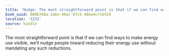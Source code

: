 ```yaml
---
title: 'Nudge: The most straightforward point is that if we can find ways t…'
book_uuid: 968b748a-2abe-40ac-87c5-40ea4c7c6524
location: '3233'
source: kindle
---
```


The most straightforward point is that if we can find ways to make energy use visible, we’ll nudge people toward reducing their energy use without mandating any such reductions.